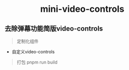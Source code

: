 <h1 align="center">mini-video-controls</h1>

## 去除弹幕功能简版video-controls
> 定制化组件
  - 自定义video-controls

> 打包 pnpm run build